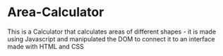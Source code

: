 # Area-Calculator
This is a Calculator that calculates areas of different shapes - it is made using Javascript and manipulated the DOM to connect it to an interface made with HTML and CSS
